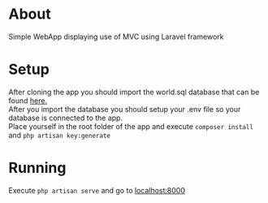 # About
Simple WebApp displaying use of MVC using Laravel framework

# Setup
After cloning the app you should import the world.sql database that can be found [here.](https://dev.mysql.com/doc/index-other.html
)<br>
After you import the database you should setup your .env file so your database is connected to the app.<br>
Place yourself in the root folder of the app and execute `composer install` and `php artisan key:generate`<br>

# Running 
Execute `php artisan serve` and go to [localhost:8000](https://localhost:8000)
